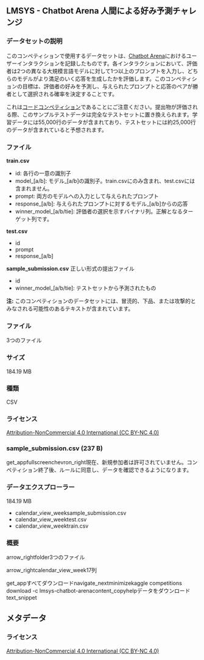 ## LMSYS - Chatbot Arena 人間による好み予測チャレンジ

### データセットの説明

このコンペティションで使用するデータセットは、[Chatbot Arena](https://chat.lmsys.org/)におけるユーザーインタラクションを記録したものです。各インタラクションにおいて、評価者は2つの異なる大規模言語モデルに対して1つ以上のプロンプトを入力し、どちらのモデルがより満足のいく応答を生成したかを評価します。このコンペティションの目標は、評価者の好みを予測し、与えられたプロンプトと応答のペアが勝者として選択される確率を決定することです。

これは[コードコンペティション](https://www.kaggle.com/competitions/lmsys-chatbot-arena/overview/code-requirements)であることにご注意ください。提出物が評価される際、このサンプルテストデータは完全なテストセットに置き換えられます。学習データには55,000行のデータが含まれており、テストセットには約25,000行のデータが含まれていると予想されます。

### ファイル

**train.csv**

* id: 各行の一意の識別子
* model_[a/b]: モデル_[a/b]の識別子。train.csvにのみ含まれ、test.csvには含まれません。
* prompt: 両方のモデルへの入力として与えられたプロンプト
* response_[a/b]: 与えられたプロンプトに対するモデル_[a/b]からの応答
* winner_model_[a/b/tie]: 評価者の選択を示すバイナリ列。正解となるターゲット列です。

**test.csv**

* id
* prompt
* response_[a/b]

**sample_submission.csv** 正しい形式の提出ファイル

* id
* winner_model_[a/b/tie]: テストセットから予測されたもの

**注:** このコンペティションのデータセットには、冒涜的、下品、または攻撃的とみなされる可能性のあるテキストが含まれています。

### ファイル

3つのファイル

### サイズ

184.19 MB

### 種類

CSV

### ライセンス

[Attribution-NonCommercial 4.0 International (CC BY-NC 4.0)](https://creativecommons.org/licenses/by-nc/4.0/)

### sample_submission.csv (237 B)

get_appfullscreenchevron_right現在、新規参加者は許可されていません。コンペティション終了後、ルールに同意し、データを確認できるようになります。

### データエクスプローラー

184.19 MB

* calendar_view_weeksample_submission.csv
* calendar_view_weektest.csv
* calendar_view_weektrain.csv

### 概要

arrow_rightfolder3つのファイル

arrow_rightcalendar_view_week17列

get_appすべてダウンロードnavigate_nextminimizekaggle competitions download -c lmsys-chatbot-arenacontent_copyhelpデータをダウンロードtext_snippet

## メタデータ

### ライセンス

[Attribution-NonCommercial 4.0 International (CC BY-NC 4.0)](https://creativecommons.org/licenses/by-nc/4.0/)

